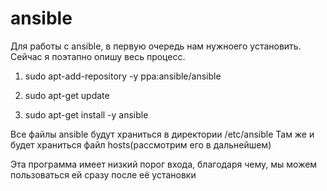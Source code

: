# ansible

Для работы с ansible, в первую очередь нам нужноего установить.
Сейчас я поэтапно опишу весь процесс.

1) sudo apt-add-repository -y ppa:ansible/ansible

2) sudo apt-get update

3) sudo apt-get install -y ansible

Все файлы ansible будут храниться в директории /etc/ansible
Там же и будет храниться файл hosts(рассмотрим его в дальнейшем)

Эта программа имеет низкий порог входа, благодаря чему, мы можем пользоваться ей сразу после её установки

